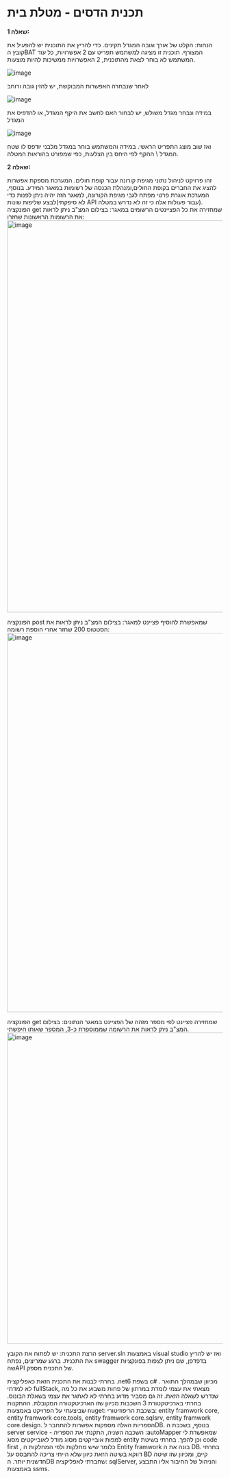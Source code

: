# תכנית הדסים - מטלת בית
 **שאלה 1:**

הנחות: הקלט של אורך וגובה המגדל תקינים.
כדי להריץ את התוכנית יש להפעיל את קובץ הBAT המצורף.
תוכנית זו מציגה למשתמש תפריט עם 2 אפשרויות, כל עוד המשתמש לא בוחר לצאת מהתוכנית, 2 האפשרויות ממשיכות להיות מוצעות.
 
![image](https://github.com/TehilaEtinger/-Hadassim-program-homework/assets/133118266/dd065621-e434-4842-9e44-99dee8653f6a)

לאחר שנבחרה האפשרות המבוקשת, יש להזין גובה ורוחב
 
![image](https://github.com/TehilaEtinger/-Hadassim-program-homework/assets/133118266/dd065621-e434-4842-9e44-99dee8653f6a)

במידה ונבחר מגדל משולש, יש לבחור האם לחשב את היקף המגדל, או להדפיס את המגדל
 
![image](https://github.com/TehilaEtinger/-Hadassim-program-homework/assets/133118266/9741d5e8-df86-44f3-ab1e-ee546a3d760f)

ואז שוב מוצג התפריט הראשי.
במידה והמשתמש בוחר במגדל מלבני יודפס לו שטח המגדל \ ההקף לפי היחס בין הצלעות, כפי שמפורט בהוראות המטלה.


**שאלה 2:**

זהו פרויקט לניהול נתוני מגיפת קורונה עבור קופת חולים.
המערכת מספקת אפשרות להציג את החברים בקופת החולים,ומנהלת הכנסה של רשומות במאגר המידע.
בנוסף, המערכת אוגרת פרטי מפתח לגבי מגיפת הקורונה, למאגר הזה יהיה ניתן לפנות כדי לבצע שליפות שונות(לא סיפקתי API עבור פעולות אלה כי זה לא נדרש במטלה).
הפונקציה get שמחזירה את כל הפציינטים הרשומים במאגר:
בצילום המצ"ב ניתן לראות את הרשומות הראשונות שחזרו:
<img width="915" alt="image" src="https://github.com/TehilaEtinger/-Hadassim-program-homework/assets/133118266/601b6732-f9ef-4715-add0-8d602a1dc411">

הפונקציה post שמאפשרת להוסיף פציינט למאגר:
בצילום המצ"ב ניתן לראות את הסטטוס 200 שחזר אחרי הוספת רשומה:
<img width="885" alt="image" src="https://github.com/TehilaEtinger/-Hadassim-program-homework/assets/133118266/640a4c93-da7d-41fc-a282-4f8277997586">

הפונקציה get שמחזירה פציינט לפי מספר מזהה של הפציינט במאגר הנתונים:
בצילום המצ"ב ניתן לראות את הרשומה שממוספרת כ-3, המספר שאותו חיפשתי.
<img width="726" alt="image" src="https://github.com/TehilaEtinger/-Hadassim-program-homework/assets/133118266/cd225ecc-a40a-42f9-8d74-f0512e232e48">


הרצת התכנית:
יש לפתוח את הקובץ server.sln באמצעות visual studio ואז יש להריץ את התכנית.
ברגע שמריצים, נפתח swagger בדפדפן, שם ניתן לצפות בפונקציות שהAPI של התכנית מספק.

בחרתי לבנות את התכנית הזאת כאפליקצית .net6 בשפת c# .
מכיוון שבמהלך התואר לא למדתי fullStack, מצאתי את עצמי לומדת במרתון של פחות משבוע את כל מה שנדרש לשאלה הזאת. זה גם מסביר מדוע בחרתי לא לאתגר את עצמי בשאלת הבונוס.
בחרתי בארכיטקטורת 3 השכבות מכיוון שזו הארכיטקטורה המקובלת.
ההתקנות שביצעתי על הפרויקט באמצעות nuget:
בשכבת הריפוזיטורי:
entity framwork core, entity framwork core.tools, entity framwork core.sqlsrv, entity framwork core.design.
הספריות האלה מספקות אפשרות להתחבר לDB.
בנוסף, בשכבת ה server service - השכבה השניה, התקנתי את הספריה :autoMapper   שמאפשרת לי למפות אובייקטים מסוג מודל לאובייקטים מסוג entity וכן להפך.
בחרתי בשיטת code first  , כלומר שיש מחלקות ולפי המחלקות ה Entity framwork בונה את ה DB. בחרתי דווקא בשיטה הזאת כיוון שלא הייתי צריכה להתבסס על BD קיים, ומכיוון שזו שיטה חדשנית יותר.
הDB שחברתי לאפליקציה: sqlServer, והניהול של החיבור אליו התבצע באמצעות ssms.
